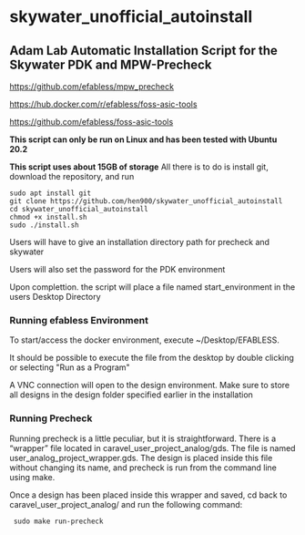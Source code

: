 # skywater_unofficial_autoinstall

## Adam Lab Automatic Installation Script for the Skywater PDK and MPW-Precheck

https://github.com/efabless/mpw_precheck <p>
https://hub.docker.com/r/efabless/foss-asic-tools <p>
https://github.com/efabless/foss-asic-tools <p>
**This script can only be run on Linux and has been tested with Ubuntu 20.2**<p>
**This script uses about 15GB of storage**
All there is to do is install git, download the repository, and run 
```
sudo apt install git
git clone https://github.com/hen900/skywater_unofficial_autoinstall
cd skywater_unofficial_autoinstall
chmod +x install.sh
sudo ./install.sh
```
Users will have to give an installation directory path for precheck and skywater <p>
Users will also set the password for the PDK environment <p>
Upon complettion. the script will place a file named start_environment in the users Desktop Directory <p>
 
 ### Running efabless Environment
To start/access the docker environment, execute ~/Desktop/EFABLESS. <p>
It should be possible to execute the file from the desktop by double clicking or selecting "Run as a Program" <p>
A VNC connection will open to the design environment. Make sure to store all designs in the design folder specified earlier in the installation

### Running Precheck


Running precheck is a little peculiar, but it is straightforward. There is a “wrapper” file
located in caravel_user_project_analog/gds. The file is named
user_analog_project_wrapper.gds. The design is placed inside this file without
changing its name, and precheck is run from the command line using make.

Once a design has been placed inside this wrapper and saved, cd back to
caravel_user_project_analog/ and run the following command:
```
 sudo make run-precheck
```
